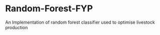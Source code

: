 # Random-Forest-FYP
An Implementation of random forest classifier used to optimise livestock production
